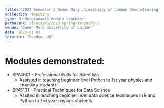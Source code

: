 ```yaml
---
title: "2023 Semester 2 Queen Mary Univerisity of London Demonstrating"
collection: teaching
type: "Undergraduate module teaching"
permalink: /teaching/2023-spring-teaching-1
venue: "Queen Mary University of London"
date: 2023-01-01
location: "London, UK"
---
```


Modules demonstrated:
======== 
* SPA4601 - Professional Skills for Scientists
    * Assisted in teaching beginner level Python to 1st year physics and chemisty students
* SPA5131 - Practical Techniques for Data Science
    * Assited in teaching beginner level data science techniques in R and Python to 2rd year physics students 